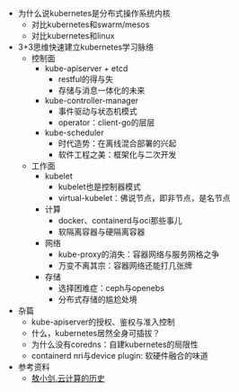 + 为什么说kubernetes是分布式操作系统内核
	+ 对比kubernetes和swarm/mesos
	+ 对比kubernetes和linux
+ 3+3思维快速建立kubernetes学习脉络
	+ 控制面
		+ kube-apiserver + etcd
			+ restful的得与失
			+ 存储与消息一体化的未来
		+ kube-controller-manager
			+ 事件驱动与状态机模式
			+ operator：client-go的层层
		+ kube-scheduler
			+ 时代造势：在离线混合部署的兴起
			+ 软件工程之美：框架化与二次开发
	+ 工作面
		+ kubelet
			+ kubelet也是控制器模式
			+ virtual-kubelet：佛说节点，即非节点，是名节点
		+ 计算
			+ docker、containerd与oci那些事儿
			+ 软隔离容器与硬隔离容器
		+ 网络
			+ kube-proxy的消失：容器网络与服务网格之争
			+ 万变不离其宗：容器网络还能打几张牌
		+ 存储
			+ 选择困难症：ceph与openebs
			+ 分布式存储的尴尬处境
+ 杂篇
	+ kube-apiserver的授权、鉴权与准入控制
	+ 什么，kubernetes居然全身可插拔？
	+ 为什么没有coredns：自建kubernetes的局限性
	+ containerd nri与device plugin: 软硬件融合的味道
+ 参考资料
	+ [敖小剑.云计算的历史](https://skyao.io/learning-cloudnative/docs/introduction/history.html)